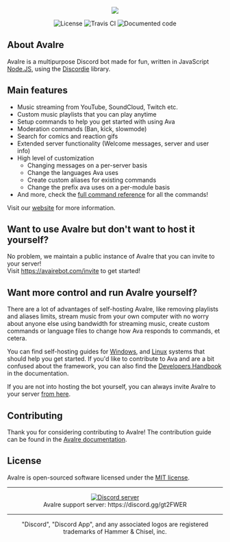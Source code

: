 <p align="center">
    <img src="https://avairebot.com/assets/img/banner-simple.png">
</p>

<p align="center">
    <img src="https://img.shields.io/badge/license-MIT-4A8F80.svg" alt="License">
    <img src="https://api.travis-ci.org/AvaIre/avaire.svg?branch=master" alt="Travis CI">
    <img src="https://avairebot.com/assets/img/documentation.svg" alt="Documented code">
</p>

## About AvaIre

AvaIre is a multipurpose Discord bot made for fun, written in JavaScript [Node.JS](https://nodejs.org), using the [Discordie](https://qeled.github.io/discordie) library.

## Main features

- Music streaming from YouTube, SoundCloud, Twitch etc.
- Custom music playlists that you can play anytime
- Setup commands to help you get started with using Ava
- Moderation commands (Ban, kick, slowmode)
- Search for comics and reaction gifs
- Extended server functionality (Welcome messages, server and user info)
- High level of customization
    - Changing messages on a per-server basis
    - Change the languages Ava uses
    - Create custom aliases for existing commands
    - Change the prefix ava uses on a per-module basis
- And more, check the [full command reference](https://avairebot.com/docs/master/commands) for all the commands!

Visit our [website](https://avairebot.com/) for more information.

## Want to use AvaIre but don't want to host it yourself?

No problem, we maintain a public instance of AvaIre that you can invite to your server!<br>Visit https://avairebot.com/invite to get started!

## Want more control and run AvaIre yourself?

There are a lot of advantages of self-hosting AvaIre, like removing playlists and aliases limits, stream music from your own computer with no worry about anyone else using bandwidth for streaming music, create custom commands or language files to change how Ava responds to commands, et cetera.

You can find self-hosting guides for [Windows](https://avairebot.com/docs/windows-guide), and [Linux](https://avairebot.com/docs/linux-guide) systems that should help you get started. If you'd like to contribute to Ava and are a bit confused about the framework, you can also find the [Developers Handbook](https://avairebot.com/docs/contributions) in the documentation.

If you are not into hosting the bot yourself, you can always invite AvaIre to your server [from here](https://avairebot.com/invite).

## Contributing

Thank you for considering contributing to AvaIre! The contribution guide can be found in the [AvaIre documentation](https://avairebot.com/docs/contributions).

## License

AvaIre is open-sourced software licensed under the [MIT license](http://opensource.org/licenses/MIT).

---

<p align="center">
  <a href="https://discord.gg/gt2FWER"><img src="https://discordapp.com/api/guilds/284083636368834561/widget.png?style=banner2" alt="Discord server"></a>
  <br>AvaIre support server: https://discord.gg/gt2FWER
</p>

---

<p align="center">
    "Discord", "Discord App", and any associated logos are registered trademarks of Hammer & Chisel, inc.
</p>
